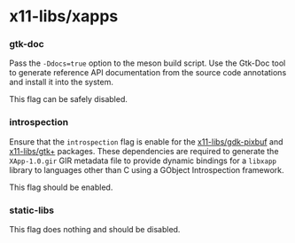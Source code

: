 # x11-libs/xapps

### gtk-doc
Pass the `-Ddocs=true` option to the meson build script. Use the Gtk-Doc tool to generate reference API documentation from the source code annotations and install it into the system.

This flag can be safely disabled.

### introspection
Ensure that the `introspection` flag is enable for the [x11-libs/gdk-pixbuf](../x11-libs/gdk-pixbuf.md) and [x11-libs/gtk+](../x11-libs/gtk+.md) packages. These dependencies are required to generate the `XApp-1.0.gir` GIR metadata file to provide dynamic bindings for a `libxapp` library to languages other than C using a GObject Introspection framework.

This flag should be enabled.

### static-libs
This flag does nothing and should be disabled.

